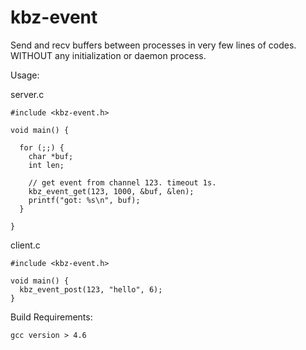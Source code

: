 kbz-event
=========

Send and recv buffers between processes in very few lines of codes.
WITHOUT any initialization or daemon process.

Usage:

server.c

    #include <kbz-event.h>
    
    void main() {
      
      for (;;) {
        char *buf;
        int len;
        
        // get event from channel 123. timeout 1s.
        kbz_event_get(123, 1000, &buf, &len);
        printf("got: %s\n", buf);
      }
      
    }

client.c

    #include <kbz-event.h>
    
    void main() {
      kbz_event_post(123, "hello", 6);
    }


Build Requirements:

    gcc version > 4.6
    

